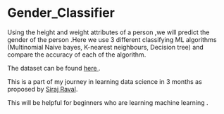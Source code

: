 # Gender_Classifier
Using the height and weight attributes of a person ,we will predict the gender of the person .Here we use 3 different classifying ML algorithms (Multinomial Naive bayes, K-nearest neighbours, Decision tree) and compare the accuracy of each of the algorithm.

The dataset can be found [ here ](https://www.kaggle.com/yersever/500-person-gender-height-weight-bodymassindex).

This is a part of my journey in learning data science in 3 months as proposed by [Siraj Raval](https://www.youtube.com/watch?v=9rDhY1P3YLA).

This will be helpful for beginners who are learning machine learning .



